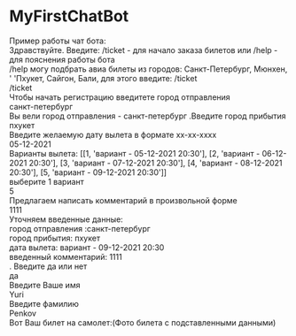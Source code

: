 # MyFirstChatBot
Пример работы чат бота:<br/>
Здравствуйте. Введите: /ticket - для начало заказа билетов или /help - для пояснения работы бота<br/>
/help
могу подбрать авиа билеты из городов: Санкт-Петербург, Мюнхен, ' 'Пхукет, Сайгон, Бали, для этого введите: /ticket<br/>
/ticket<br/>
Чтобы начать регистрацию введитете город отправления<br/>
санкт-петербург<br/>
Вы вели город отправления - санкт-петербург .Введите город прибытия<br/>
пхукет<br/>
Введите желаемую дату вылета в формате xx-xx-xxxx<br/>
05-12-2021<br/>
Варианты вылета:
[[1, 'вариант - 05-12-2021 20:30'], [2, 'вариант - 06-12-2021 20:30'], [3, 'вариант - 07-12-2021 20:30'], [4, 'вариант - 08-12-2021 20:30'], [5, 'вариант - 09-12-2021 20:30']]<br/>
выберите 1 вариант<br/>
5<br/>
Предлагаем написать комментарий в произвольной форме<br/>
1111<br/>
Уточняем введенные данные:<br/>
город отправления :санкт-петербург<br/>
город прибытия: пхукет<br/>
дата вылета: вариант - 09-12-2021 20:30<br/>
введенный комментарий: 1111<br/>
. Введите да или нет<br/>
да<br/>
Введите Ваше имя<br/>
Yuri<br/>
Введите фамилию<br/>
Penkov<br/>
Вот Ваш билет на самолет:(Фото билета с подставленными данными)<br/>
